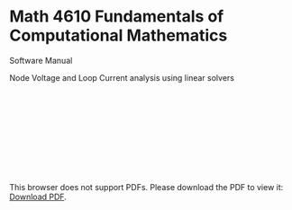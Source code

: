 # Math 4610 Fundamentals of Computational Mathematics
Software Manual

Node Voltage and Loop Current analysis using linear solvers

<object data="https://gbmitchell.github.io/math4610/softwareManual/linearSolvers/problem11.pdf" type="application/pdf" width="700px" height="700px">
    <embed src="https://gbmitchell.github.io/softwareManual/linearSolvers//problem11.pdf">
        <p>This browser does not support PDFs. Please download the PDF to view it: <a href="http://gbmitchell.github.io/softwareManual/linearSolvers//problem11.pdf">Download PDF</a>.</p>
    </embed>
</object>
